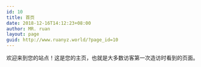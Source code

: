 ```yaml
---
id: 10
title: 首页
date: 2018-12-16T14:12:23+08:00
author: MR. ruan
layout: page
guid: http://www.ruanyz.world/?page_id=10
---
```

欢迎来到您的站点！这是您的主页，也就是大多数访客第一次造访时看到的页面。